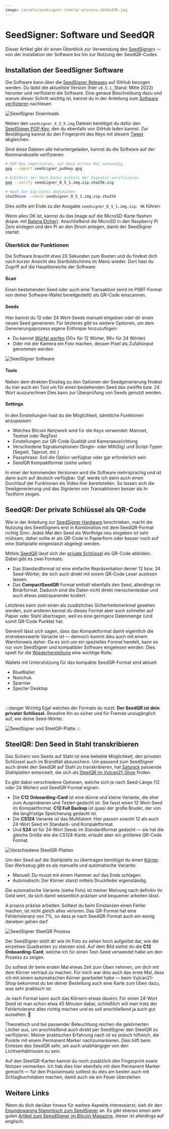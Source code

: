 ```yaml
---
image: /assets/seedsigner-steelqr-process.d444c696.jpg
---
```

# SeedSigner: Software und SeedQR

Dieser Artikel gibt dir einen Überblick zur Verwendung des [SeedSigner](../seedsigner-hardware/)s — von der Installation der Software bis hin zur Nutzung der SeedQR-Codes.

## Installation der SeedSigner Software

Die Software kann über die [SeedSigner Releases](https://github.com/SeedSigner/seedsigner/releases/) auf GitHub bezogen werden.
Du lädst die aktuellste Version (hier `v0.5.1`, Stand: Mitte 2022) herunter und verifizierst die Software.
Eine genaue Beschreibung dazu und warum dieser Schritt wichtig ist, kannst du in der Anleitung zum [Software verifizieren](../software-verifizieren/) nachlesen.

![SeedSigner Downloads](./seedsigner-downloads.png)

Neben den `seedsigner_X_X_X.img` Dateien benötigst du dafür den [SeedSigner PGP-Key](https://github.com/SeedSigner/seedsigner/blob/main/seedsigner_pubkey.gpg), den du ebenfalls von GitHub laden kannst.
Zur Bestätigung kannst du den Fingerprint des Keys mit diesem [Tweet](https://twitter.com/SeedSigner/status/1389617642286329856) abgleichen.

Sind diese Dateien alle heruntergeladen, kannst du die Software auf der Kommandozeile verifizieren:

```sh
# PGP-Key importieren, nur beim ersten Mal notwendig
gpg --import seedsigner_pubkey.gpg

# Echtheit der Hash-Datei mittels der Signatur verifizieren
gpg --verify seedsigner_0_5_1.img.zip.sha256.sig

# Hash der Zip-Datei abgleichen
sha256sum --check seedsigner_0_5_1.img.zip.sha256
```

Dies sollte am Ende zu der Ausgabe `seedsigner_0_5_1.img.zip: OK` führen.

Wenn alles OK ist, kannst du das Image auf die MicroSD-Karte flashen (bspw. mit [Balena Etcher](https://www.balena.io/etcher/)).
Anschließend die MicroSD in den Raspberry Pi Zero einlegen und den Pi an den Strom anlegen, damit der SeedSigner startet.

### Überblick der Funktionen

Die Software braucht etwa 20 Sekunden zum Booten und du findest dich nach kurzer Ansicht des Startbildschirms im Menü wieder.
Dort hast du Zugriff auf die Hauptbereiche der Software:

#### Scan

Einen bestehenden Seed oder auch eine Transaktion (wird im PSBT-Format von deiner Software-Wallet bereitgestellt) als QR-Code einscannen.

#### Seeds

Hier kannst du 12 oder 24 Wort-Seeds manuell eingeben oder dir einen neuen Seed generieren.
Für letzteres gibt es weitere Optionen, um dem Generierungsprozess eigene Enthropie hinzuzufügen:

- Du kannst [Würfel werfen](https://github.com/SeedSigner/seedsigner/blob/dev/docs/dice_verification.md) (50× für 12 Wörter, 99× für 24 Wörter)
- Oder mit der Kamera ein Foto machen, dessen Pixel als Zufallsinput genommen werden

![SeedSigner Software](./seedsigner-software-photo.jpg)

#### Tools

Neben dem direkten Einstieg zu den Optionen der Seedgenerierung findest du hier auch ein Tool um für einen bestehenden Seed das zwölfte bzw. 24. Wort auszurechnen
Dies kann zur Überprüfung von Seeds genutzt werden.

#### Settings

In den Einstellungen hast du die Möglcihkeit, sämtliche Funktionen anzupassen:

- Welches Bitcoin Netzwerk wird für die Keys verwendet: Mainnet, Testnet oder RegTest
- Einstellungen zur QR-Code Qualität und Kameraausrichtung
- Verschiedene Signaturoptionen (Single- oder MiltiSig) und Script-Typen (Segwit, Taproot, etc.)
- Passphrase: Soll die Option verfügbar oder gar erforderlich sein
- SeedQR Kompaktformat (siehe unten)

In einer der kommenden Versionen wird die Software mehrsprachig und ist dann auch auf deutsch verfügbar.
Ggf. werde ich dann auch einen Durchlauf der Funktionen als Video hier bereitstellen.
So lassen sich die Seedgenerierung und das Signieren von Transaktionen besser als In Textform zeigen.

## SeedQR: Der private Schlüssel als QR-Code

Wie in der Anleitung zur [SeedSigner Hardware](../seedsigner-hardware/) beschrieben, macht die Nutzung des SeedSigners erst in Kombination mit dem SeedQR-Format richtig Sinn:
Jedes Mal den Seed als Wortfolge neu eingeben ist sehr mühsam, daher sollte er als QR-Code in Papierform oder besser noch auf eine Stahlplatte eingestanzt abgelegt werden.

Mittels [SeedQR](https://github.com/SeedSigner/seedsigner/tree/dev/docs/seed_qr) lässt sich der [private Schlüssel](/glossar/#private-key-und-seed-phrase) als QR-Code abbilden.
Dabei gibt es zwei Formate:

- Das Standardformat ist eine einfache Repräsentation deiner 12 bzw. 24 Seed-Wörter, die sich auch direkt mit einem QR-Code Leser auslesen lassen.
- Das **CompactSeedQR** Format enthält ebenfalls den Seed, allerdings im Binärformat. Dadurch sind die Daten nicht direkt menschenlesbar und auch etwas platzsparender kodiert.

Letzteres kann zum einen als zusätzliches Sicherheitsmerkmal gesehen werden, zum anderen kannst du dieses Format aber auch schneller auf Papier oder Stahl übertragen, weil es eine geringere Datenmenge (und somit QR-Code Punkte) hat.

Generell lässt sich sagen, dass das Kompaktformat damit eigentlich die erstrebenswerte Variante ist —
dennoch kommt dies auch mit einem Warnhinweis daher:
Da es sich um ein spezielles Format handelt, kann es nur vom SeedSigner und kompatibler Software eingelesen werden.
Dies spielt für die [Wiederherstellung](https://github.com/SeedSigner/seedsigner/blob/dev/docs/recovery.md) eine wichtige Rolle.

Wallets mit Unterstützung für das kompakte SeedQR-Format sind aktuell:

- BlueWallet
- Nunchuk
- Sparrow
- Specter Desktop

<br>

:::danger Wichtig
Egal welches der Formate du nutzt:
**Der SeedQR ist dein privater Schlüssel.**
Bewahre ihn so sicher und für Fremde unzugänglich auf, wie deine Seed-Wörter.

![SeedSigner und SteelQR-Platte](./seedsigner-software-seedqr.jpg)
:::

## SteelQR: Den Seed in Stahl transkribieren

Das Sichern von Seeds auf Stahl ist eine beliebte Möglichkeit, den privaten Schlüssel auch im Brandfall abzusichern.
Um passend zum SeedSigner auch direkt den SeedQR auf Stahl zu transkribieren, hat [Satsnick](https://twitter.com/snicktoshi) passende Stahlplatten entwickelt, die sich als [SteelQR im Vulcan21-Shop](https://vulcan21.com/steelqr/) finden.

Es gibt dabei verschiedene Optionen, welche sich je nach Seed-Länge (12 oder 24 Wörter) und SeedQR-Format eignen:

- Die **C12 Onboarding-Card** ist eine dünne und kleine Variante, die eher zum Ausprobieren und Testen gedacht ist. Sie fasst einen 12 Wort-Seed im Kompaktformat. **C12 Full Backup** ist quasi der große Bruder, der von die langfristige Speicherung gedacht ist.
- Die **CS124** Variante ist das Multitalent: Hier passen sowohl 12 als auch 24-Wort Seed im Standard- und Kompaktformat.
- Und **S24** ist für 24-Wort Seeds im Standardformat gedacht ­— sie hat die gleiche Größe wie die CS124-Karte, erlaubt aber ein größeres QR-Code Format.

![Verschiedene SteelQR-Platten](./steelqr-plates.jpg)

Um den Seed auf die Stahlplatte zu übertragen benötigst du einen [Körner](https://amzn.to/3tPcAqq).
Das Werkzeug gibt es als manuelle und automatische Variante:

- Manuell: Du musst mit einem Hammer auf das Ende schlagen.
- Automatisch: Der Körner stanzt mittels Druckfeder eigenständig.

Die automatische Variante (siehe Foto) ist meiner Meinung nach definitiv ihr Geld wert, da sich damit wesentlich präziser und bequemer arbeiten lässt.

A propos präzise arbeiten: Solltest du beim Einstanzen einen Fehler machen, ist nicht gleich alles verloren.
Das QR-Format hat eine Fehlertoleranz von 7%, so dass je nach SeedQR-Format auch ein wenig daneben gehen darf.

![SeedSigner SteelQR Prozess](./seedsigner-steelqr-process.jpg)

Der SeedSigner stellt dir wie im Foto zu sehen hoch aufgelöst dar, wie die einzelnen Quadranten zu stanzen sind.
Auf dem Bild siehst du die **C12 Onboarding-Card**, welche ich für einen Test-Seed verwendet habe um den Prozess zu zeigen.

Du solltest dir beim ersten Mal etwas Zeit zum Üben nehmen, um dich mit dem Körner vertraut zu machen.
Für mich war dies auch das erste Mal, dass ich mit einem automatischen Körner gearbeitet habe —
beim Vulcan21-Shop bekommst du bei deiner Bestellung auch eine Karte zum Üben dazu, was sehr praktisch ist.

Je nach Format kann auch das Körnern etwas dauern: Für einen 24-Wort Seed ist man schon etwa 45 Minuten dabei, schließlich will man trotz der Fehlertoleranz  alles richtig machen und es soll anschließend ja auch gut aussehen. 🤩

Theoretisch und bei passender Beleuchtung reichen die gekörnerten Löcher aus, um anschließend auch direkt per SeedSigner den SteelQR zu verifizieren.
Meiner praktischen Erfahrung nach ist es jedoch hilfreich, die Punkte mit einem Permanent Marker nachzumarkieren.
Dies hilft beim Einlesen des SeedQR sehr, um auch unabhängiger von den Lichtverhältnissen zu sein.

Auf den SteelQR-Karten kannst du noch zusätzlich den Fingerprint sowie Notizen vermerken.
Ich hab dies hier ebenfalls mit dem Permanent Marker gemacht —
für den Praxiseinsatz solltest du dies am besten auch mit Schlagbuchstaben machen, damit auch sie ein Feuer überstehen.

## Weitere Links

Wenn du dich darüber hinaus für weitere Aspekte interessierst, sieh dir den [Einundzwanzig Stammtisch zum SeedSigner](https://www.youtube.com/watch?v=xMUEBTzTM6U) an.
Es gibt ebenso einen sehr guten [Artikel zum SeesdSigner im Bitcoin Magazine](https://bitcoinmagazine.com/guides/how-to-use-seedsigner-for-secure-bitcoin), dieser ist allerdings auf englisch.

